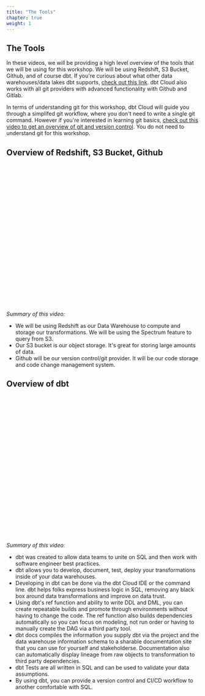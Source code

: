 ```yaml
---
title: "The Tools"
chapter: true
weight: 1
---
```


## The Tools

In these videos, we will be providing a high level overview of the tools that we will be using for this workshop. We will be using Redshift, S3 Bucket, Github, and of course dbt. If you're curious about what other data warehouses/data lakes dbt supports, [check out this link](https://docs.getdbt.com/docs/available-adapters). dbt Cloud also works with all git providers with advanced functionality with Github and Gitlab. 

In terms of understanding git for this workshop, dbt Cloud will guide you through a simplifed git workflow, where you don't need to write a single git command. However if you're interested in learning git basics, [check out this video to get an overview of git and version control](https://getdbt.wistia.com/medias/zaaege6v76). You do not need to understand git for this workshop.

## Overview of Redshift, S3 Bucket, Github

<script src="https://fast.wistia.com/embed/medias/6gc3ojy45n.jsonp" async></script><script src="https://fast.wistia.com/assets/external/E-v1.js" async></script><div class="wistia_responsive_padding" style="padding:73.33% 0 0 0;position:relative;"><div class="wistia_responsive_wrapper" style="height:100%;left:0;position:absolute;top:0;width:100%;"><div class="wistia_embed wistia_async_6gc3ojy45n videoFoam=true" style="height:100%;position:relative;width:100%"><div class="wistia_swatch" style="height:100%;left:0;opacity:0;overflow:hidden;position:absolute;top:0;transition:opacity 200ms;width:100%;"><img src="https://fast.wistia.com/embed/medias/6gc3ojy45n/swatch" style="filter:blur(5px);height:100%;object-fit:contain;width:100%;" alt="" aria-hidden="true" onload="this.parentNode.style.opacity=1;" /></div></div></div></div>

*Summary of this video:*
- We will be using Redshift as our Data Warehouse to compute and storage our transformations. We will be using the Spectrum feature to query from S3. 
- Our S3 bucket is our object storage. It's great for storing large amounts of data. 
- Github will be our version control/git provider. It will be our code storage and code change management system.

## Overview of dbt

<script src="https://fast.wistia.com/embed/medias/mwymobgl5w.jsonp" async></script><script src="https://fast.wistia.com/assets/external/E-v1.js" async></script><div class="wistia_responsive_padding" style="padding:73.33% 0 0 0;position:relative;"><div class="wistia_responsive_wrapper" style="height:100%;left:0;position:absolute;top:0;width:100%;"><div class="wistia_embed wistia_async_mwymobgl5w videoFoam=true" style="height:100%;position:relative;width:100%"><div class="wistia_swatch" style="height:100%;left:0;opacity:0;overflow:hidden;position:absolute;top:0;transition:opacity 200ms;width:100%;"><img src="https://fast.wistia.com/embed/medias/mwymobgl5w/swatch" style="filter:blur(5px);height:100%;object-fit:contain;width:100%;" alt="" aria-hidden="true" onload="this.parentNode.style.opacity=1;" /></div></div></div></div>

*Summary of this video:*
- dbt was created to allow data teams to unite on SQL and then work with software engineer best practices. 
- dbt allows you to develop, document, test, deploy your transformations inside of your data warehouses. 
- Developing in dbt can be done via the dbt Cloud IDE or the command line. dbt helps folks express business logic in SQL, removing any black box around data transformations and improve on data trust. 
- Using dbt's ref function and ability to write DDL and DML, you can create repeatable builds and promote through environments without having to change the code. The ref function also builds dependencies automatically so you can focus on modeling, not run order or having to manually create the DAG via a third party tool.
- dbt docs compiles the information you supply dbt via the project and the data warehouse information schema to a sharable documentation site that you can use for yourself and stakeholderse. Documentation also can automatically display lineage from raw objects to transformation to third party dependencies.
- dbt Tests are all written in SQL and can be used to validate your data assumptions. 
- By using dbt, you can provide a version control and CI/CD workflow to another comfortable with SQL.




